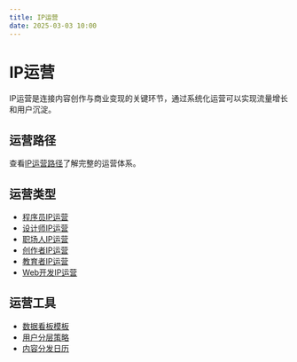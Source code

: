 ```yaml
---
title: IP运营
date: 2025-03-03 10:00
---
```


# IP运营

IP运营是连接内容创作与商业变现的关键环节，通过系统化运营可以实现流量增长和用户沉淀。

## 运营路径

查看[IP运营路径](./path.md)了解完整的运营体系。

## 运营类型

- [程序员IP运营](./01-coder.md)
- [设计师IP运营](./02-designer.md)
- [职场人IP运营](./03-professional.md)
- [创作者IP运营](./04-creator.md)
- [教育者IP运营](./05-educator.md)
- [Web开发IP运营](./06-web.md)

## 运营工具

- [数据看板模板](./tools/data-dashboard.md)
- [用户分层策略](./tools/user-segmentation.md)
- [内容分发日历](./tools/content-calendar.md) 